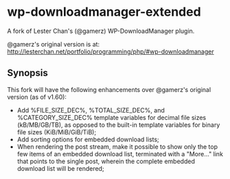 wp-downloadmanager-extended
===========================

A fork of Lester Chan's (@gamerz) WP-DownloadManager plugin.

@gamerz's original version is at:
http://lesterchan.net/portfolio/programming/php/#wp-downloadmanager

Synopsis
--------

This fork will have the following enhancements over @gamerz's original
version (as of v1.60):
* Add %FILE\_SIZE\_DEC%, %TOTAL\_SIZE\_DEC%, and %CATEGORY\_SIZE\_DEC% template 
  variables for decimal file sizes (kB/MB/GB/TB), as opposed to the built-in
  template variables for binary file sizes (KiB/MiB/GiB/TiB);
* Add sorting options for embedded download lists;
* When rendering the post stream, make it possible to show only the top few
  items of an embedded download list, terminated with a "More…" link that
  points to the single post, wherein the complete embedded download list will
  be rendered;
